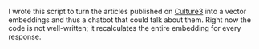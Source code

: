 I wrote this script to turn the articles published on [Culture3](https://culture3.xyz) into a vector embeddings and thus a chatbot that could talk about them.
Right now the code is not well-written; it recalculates the entire embedding for every response.